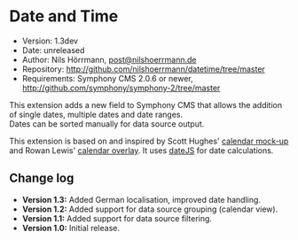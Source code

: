 # Date and Time

- Version: 1.3dev
- Date: unreleased
- Author: Nils Hörrmann, post@nilshoerrmann.de
- Repository: <http://github.com/nilshoerrmann/datetime/tree/master>
- Requirements: Symphony CMS 2.0.6 or newer, <http://github.com/symphony/symphony-2/tree/master>

This extension adds a new field to Symphony CMS that allows the addition of single dates, multiple dates and date ranges.  
Dates can be sorted manually for data source output.

This extension is based on and inspired by Scott Hughes' [calendar mock-up](http://symphony-cms.com/community/discussions/103/) and Rowan Lewis' [calendar overlay](http://github.com/rowan-lewis/calendaroverlay/). It uses [dateJS](http://www.datejs.com/) for date calculations.

## Change log

- **Version 1.3:** Added German localisation, improved date handling.
- **Version 1.2:** Added support for data source grouping (calendar view).
- **Version 1.1:** Added support for data source filtering.
- **Version 1.0:** Initial release.
